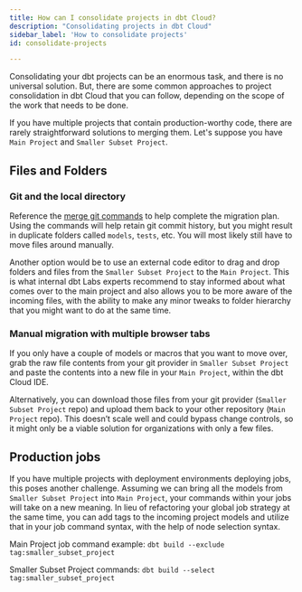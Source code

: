 ```yaml
---
title: How can I consolidate projects in dbt Cloud?
description: "Consolidating projects in dbt Cloud"
sidebar_label: 'How to consolidate projects'
id: consolidate-projects

---
```


Consolidating your dbt projects can be an enormous task, and there is no universal solution. But, there are some common approaches to project consolidation in dbt Cloud that you can follow, depending on the scope of the work that needs to be done.

If you have multiple projects that contain production-worthy code, there are rarely straightforward solutions to merging them. Let's suppose you have `Main Project` and `Smaller Subset Project`.

## Files and Folders

### Git and the local directory

Reference the [merge git commands](https://gist.github.com/msrose/2feacb303035d11d2d05) to help complete the migration plan. Using the commands will help retain git commit history, but you might result in duplicate folders called `models`, `tests`, etc. You will most likely still have to move files around manually.

Another option would be to use an external code editor to drag and drop folders and files from the `Smaller Subset Project` to the `Main Project`. This is what internal dbt Labs experts recommend to stay informed about what comes over to the main project and also allows you to be more aware of the incoming files, with the ability to make any minor tweaks to folder hierarchy that you might want to do at the same time.

### Manual migration with multiple browser tabs

If you only have a couple of models or macros that you want to move over, grab the raw file contents from your git provider in `Smaller Subset Project` and paste the contents into a new file in your `Main Project`, within the dbt Cloud IDE.

Alternatively, you can download those files from your git provider (`Smaller Subset Project` repo) and upload them back to your other repository (`Main Project` repo). This doesn’t scale well and could bypass change controls, so it might only be a viable solution for organizations with only a few files.

## Production jobs
If you have multiple projects with deployment environments deploying jobs, this poses another challenge. Assuming we can bring all the models from `Smaller Subset Project` into `Main Project`, your commands within your jobs will take on a new meaning. In lieu of refactoring your global job strategy at the same time, you can add tags to the incoming project models and utilize that in your job command syntax, with the help of node selection syntax.

Main Project job command example: `dbt build --exclude tag:smaller_subset_project`

Smaller Subset Project commands: `dbt build --select tag:smaller_subset_project`

